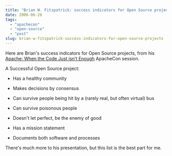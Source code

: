 ```yaml
---
title: "Brian W. Fitzpatrick: success indicators for Open Source projects"
date: 2006-06-28
tags: 
  - "apachecon"
  - "open-source"
  - "post"
slug: brian-w-fitzpatrick-success-indicators-for-open-source-projects
---
```


Here are Brian's success indicators for Open Source projects, from his [Apache: When the Code Just isn’t Enough](http://www.eu.apachecon.com/konferenzen/psecom,id,488,track,8,nodeid,,_language,uk.html#session-bts2) ApacheCon session.

A Successful Open Source project:

- Has a healthy community

- Makes decisions by consensus

- Can survive people being hit by a (rarely real, but often virtual) bus

- Can survive poisonous people

- Doesn't let perfect, be the enemy of good

- Has a mission statement

- Documents both software and processes

There's much more to his presentation, but this list is the best part for me.
